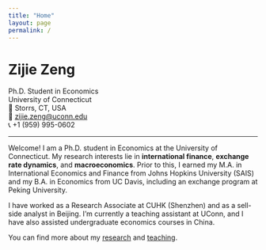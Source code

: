 ```yaml
---
title: "Home"
layout: page
permalink: /
---
```

# Zijie Zeng


Ph.D. Student in Economics  
University of Connecticut  
📍 Storrs, CT, USA  
📧 [zijie.zeng@uconn.edu](mailto:zijie.zeng@uconn.edu)  
📞 +1 (959) 995-0602  

---

Welcome! I am a Ph.D. student in Economics at the University of Connecticut. My research interests lie in **international finance**, **exchange rate dynamics**, and **macroeconomics**. Prior to this, I earned my M.A. in International Economics and Finance from Johns Hopkins University (SAIS) and my B.A. in Economics from UC Davis, including an exchange program at Peking University.

I have worked as a Research Associate at CUHK (Shenzhen) and as a sell-side analyst in Beijing. I’m currently a teaching assistant at UConn, and I have also assisted undergraduate economics courses in China.

You can find more about my [research](/research/) and [teaching](/teaching/).

